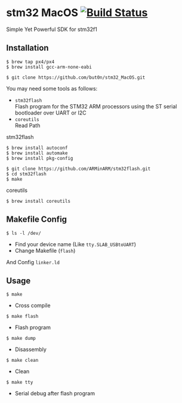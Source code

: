 # stm32 MacOS	[![Build Status](https://travis-ci.org/but0n/stm32_MacOS.svg?branch=master)](https://travis-ci.org/but0n/stm32_MacOS)

Simple Yet Powerful SDK for stm32f1

## Installation

```
$ brew tap px4/px4
$ brew install gcc-arm-none-eabi
```

```
$ git clone https://github.com/but0n/stm32_MacOS.git
```
You may need some tools as follows:

* `stm32flash` </br>
Flash program for the STM32 ARM processors using the ST serial bootloader over UART or I2C
* `coreutils` </br>
Read Path

stm32flash

```
$ brew install autoconf
$ brew install automake
$ brew install pkg-config
```

```
$ git clone https://github.com/ARMinARM/stm32flash.git
$ cd stm32flash
$ make
```

coreutils

```
$ brew install coreutils
```


## Makefile Config

```
$ ls -l /dev/
```
* Find your device name (Like  `tty.SLAB_USBtoUART`)</br>
* Change Makefile (`flash`)

And Config `linker.ld`


## Usage

```
$ make
```

 - Cross compile

```
$ make flash
```

 -  Flash program

```
$ make dump
```

 - Disassembly

```
$ make clean
```

 - Clean

```
$ make tty
```

 - Serial debug after flash program
